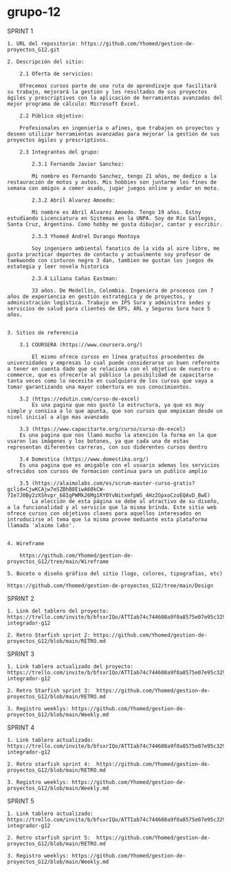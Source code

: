 # grupo-12


SPRINT 1

    1. URL del repositorio: https://github.com/Yhomed/gestion-de-proyectos_G12.git

    2. Descripción del sitio:

        2.1 Oferta de servicios:

        Ofrecemos cursos parte de una ruta de aprendizaje que facilitará su trabajo, mejorará la gestión y los resultados de sus proyectos ágiles y prescriptivos con la aplicación de herramientas avanzadas del mejor programa de cálculo: Microsoft Excel.

        2.2 Público objetivo:

        Profesionales en ingeniería o afines, que trabajen en proyectos y deseen utilizar herramientas avanzadas para mejorar la gestión de sus proyectos ágiles y prescriptivos.

        2.3 Integrantes del grupo:

            2.3.1 Fernando Javier Sanchez:

            Mi nombre es Fernando Sanchez, tengo 21 años, me dedico a la restauración de motos y autos. Mis hobbies son juntarme los fines de semana con amigos a comer asado, jugar juegos online y andar en moto.

            2.3.2 Abril Alvarez Amoedo:

            Mi nombre es Abril Alvarez Amoedo. Tengo 19 años. Estoy estudiando Licenciatura en Sistemas en la UNPA. Soy de Río Gallegos, Santa Cruz, Argentina. Como hobby me gusta dibujar, cantar y escribir.

            2.3.3 Yhomed Andrel Durango Montoya

            Soy ingeniero ambiental fanatico de la vida al aire libre, me gusta practicar deportes de contacto y actualmente soy profesor de taekwondo con cinturon negro 3 dan, tambien me gustan los juegos de estategia y leer novela historica 

            2.3.4 Liliana Cañas Eastman: 
            
            33 años. De Medellín, Colombia. Ingeniera de procesos con 7 años de experiencia en gestión estratégica y de proyectos, y administración logística. Trabajo en IPS Sura y administro sedes y servicios de salud para clientes de EPS, ARL y Seguros Sura hace 5 años.


    3. Sitios de referencia

        3.1 COURSERA (https://www.coursera.org/)

            El mismo ofrece cursos en línea gratuitos procedentes de universidades y empresas lo cual puede considerarse un buen referente a tener en cuenta dado que se relaciona con el objetivo de nuestro e-commerce, que es ofrecerle al público la posibilidad de capacitarse tanta veces como lo necesite en cualquiera de los cursos que vaya a tomar garantizando una mayor cobertura en sus conocimientos.

        3.2 (https://edutin.com/curso-de-excel)
            Es una pagina que nos gustó la estructura, ya que es muy simple y consisa a lo que apunta, que son cursos que empiezan desde un nivel inicial a algo mas avanzado

        3.3 (https://www.capacitarte.org/curso/curso-de-excel)
        Es una pagina que nos llamó mucho la atención la forma en la que usaron las imágenes y los botones, ya que cada una de estas representan diferentes carreras, con sus diderentes cursos dentro
            
        3.4 Domestica (https://www.domestika.org/) 
        Es una pagina que es amigable con el usuario ademas los servicios ofrecidos son cursos de formacion continua para un publico amplio 

        3.5 (https://alaimolabs.com/es/scrum-master-curso-gratis?gclid=CjwKCAjw7eSZBhB8EiwA60kCW-7Ie7J0By2zXShvpr_68IgPWMk26Mg1RY0YvNitxmfpWS_4HzZGpxoCzoEQAvD_BwE)
            La elección de esta página se debe al atractivo de su diseño, a la funcionalidad y al servicio que la misma brinda. Este sitio web ofrece cursos con objetivos claves para aquellos interesados en introducirse al tema que la misma provee mediante esta plataforma llamada 'alaimo labs'.


    4. Wireframe

        https://github.com/Yhomed/gestion-de-proyectos_G12/tree/main/Wireframe

    5. Boceto o diseño gráfico del sitio (logo, colores, tipografías, etc)

    https://github.com/Yhomed/gestion-de-proyectos_G12/tree/main/Design



SPRINT 2

    1. Link del tablero del proyecto: https://trello.com/invite/b/bfsxrIQo/ATTIab74c744608a9f0a8575e07e95c329ea6BA6D353/proyecto-integrador-g12

    2. Retro Starfish sprint 2: https://github.com/Yhomed/gestion-de-proyectos_G12/blob/main/RETRO.md


SPRINT 3

    1. Link tablero actualizado del proyecto: https://trello.com/invite/b/bfsxrIQo/ATTIab74c744608a9f0a8575e07e95c329ea6BA6D353/proyecto-integrador-g12

    2. Retro Starfish sprint 3:  https://github.com/Yhomed/gestion-de-proyectos_G12/blob/main/RETRO.md

    3. Registro weeklys: https://github.com/Yhomed/gestion-de-proyectos_G12/blob/main/Weekly.md


SPRINT 4

    1. Link tablero actualizado: https://trello.com/invite/b/bfsxrIQo/ATTIab74c744608a9f0a8575e07e95c329ea6BA6D353/proyecto-integrador-g12

    2. Retro starfish sprint 4:  https://github.com/Yhomed/gestion-de-proyectos_G12/blob/main/RETRO.md

    3. Registro weeklys: https://github.com/Yhomed/gestion-de-proyectos_G12/blob/main/Weekly.md


SPRINT 5

    1. Link tablero actualizado: https://trello.com/invite/b/bfsxrIQo/ATTIab74c744608a9f0a8575e07e95c329ea6BA6D353/proyecto-integrador-g12

    2. Retro starfish sprint 5:  https://github.com/Yhomed/gestion-de-proyectos_G12/blob/main/RETRO.md

    3. Registro weeklys: https://github.com/Yhomed/gestion-de-proyectos_G12/blob/main/Weekly.md
    